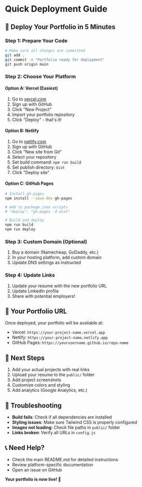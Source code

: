 # Quick Deployment Guide

## 🚀 Deploy Your Portfolio in 5 Minutes

### Step 1: Prepare Your Code
```bash
# Make sure all changes are committed
git add .
git commit -m "Portfolio ready for deployment"
git push origin main
```

### Step 2: Choose Your Platform

#### Option A: Vercel (Easiest)
1. Go to [vercel.com](https://vercel.com)
2. Sign up with GitHub
3. Click "New Project"
4. Import your portfolio repository
5. Click "Deploy" - that's it!

#### Option B: Netlify
1. Go to [netlify.com](https://netlify.com)
2. Sign up with GitHub
3. Click "New site from Git"
4. Select your repository
5. Set build command: `npm run build`
6. Set publish directory: `dist`
7. Click "Deploy site"

#### Option C: GitHub Pages
```bash
# Install gh-pages
npm install --save-dev gh-pages

# Add to package.json scripts
# "deploy": "gh-pages -d dist"

# Build and deploy
npm run build
npm run deploy
```

### Step 3: Custom Domain (Optional)
1. Buy a domain (Namecheap, GoDaddy, etc.)
2. In your hosting platform, add custom domain
3. Update DNS settings as instructed

### Step 4: Update Links
1. Update your resume with the new portfolio URL
2. Update LinkedIn profile
3. Share with potential employers!

## 🎯 Your Portfolio URL
Once deployed, your portfolio will be available at:
- Vercel: `https://your-project-name.vercel.app`
- Netlify: `https://your-project-name.netlify.app`
- GitHub Pages: `https://yourusername.github.io/repo-name`

## 📝 Next Steps
1. Add your actual projects with real links
2. Upload your resume to the `public/` folder
3. Add project screenshots
4. Customize colors and styling
5. Add analytics (Google Analytics, etc.)

## 🔧 Troubleshooting
- **Build fails**: Check if all dependencies are installed
- **Styling issues**: Make sure Tailwind CSS is properly configured
- **Images not loading**: Check file paths in `public/` folder
- **Links broken**: Verify all URLs in `config.js`

## 📞 Need Help?
- Check the main README.md for detailed instructions
- Review platform-specific documentation
- Open an issue on GitHub

**Your portfolio is now live! 🎉** 